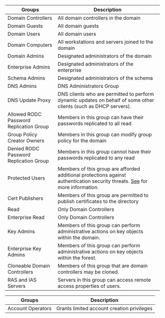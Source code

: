 Groups | Description
--- | ---
Domain Controllers | All domain controllers in the domain
Domain Guests | All domain guests
Domain Users | All domain users
Domain Computers | All workstations and servers joined to the domain
Domain Admins | Designated administrators of the domain
Enterprise Admins | Designated administrators of the enterprise
Schema Admins | Designated administrators of the schema
DNS Admins | DNS Administrators Group
DNS Update Proxy | DNS clients who are permitted to perform dynamic updates on behalf of some other clients (such as DHCP servers).
Allowed RODC Password Replication Group | Members in this group can have their passwords replicated to all read|only domain controllers in the domain
Group Policy Creator Owners | Members in this group can modify group policy for the domain
Denied RODC Password Replication Group | Members in this group cannot have their passwords replicated to any read|only domain controllers in the domain
Protected Users | Members of this group are afforded additional protections against authentication security threats. [See](http://go.microsoft.com/fwlink/?LinkId=298939) for more information.
Cert Publishers | Members of this group are permitted to publish certificates to the directory
Read|Only Domain Controllers | Members of this group are Read|Only Domain Controllers in the domain
Enterprise Read|Only Domain Controllers | Members of this group are Read|Only Domain Controllers in the enterprise
Key Admins | Members of this group can perform administrative actions on key objects within the domain.
Enterprise Key Admins | Members of this group can perform administrative actions on key objects within the forest.
Cloneable Domain Controllers | Members of this group that are domain controllers may be cloned.
RAS and IAS Servers | Servers in this group can access remote access properties of users.



Groups | Description
--- | ---
Account Operators | Grants limited account creation privileges
